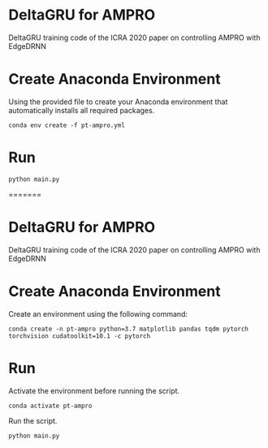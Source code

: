 # DeltaGRU for AMPRO
DeltaGRU training code of the ICRA 2020 paper on controlling AMPRO with EdgeDRNN

# Create Anaconda Environment
Using the provided file to create your Anaconda environment that automatically installs all required packages.
```
conda env create -f pt-ampro.yml
```

# Run
```
python main.py
```
=======
# DeltaGRU for AMPRO
DeltaGRU training code of the ICRA 2020 paper on controlling AMPRO with EdgeDRNN

# Create Anaconda Environment
Create an environment using the following command:
```
conda create -n pt-ampro python=3.7 matplotlib pandas tqdm pytorch torchvision cudatoolkit=10.1 -c pytorch
```

# Run
Activate the environment before running the script.
```
conda activate pt-ampro
```
Run the script.
```
python main.py
```
